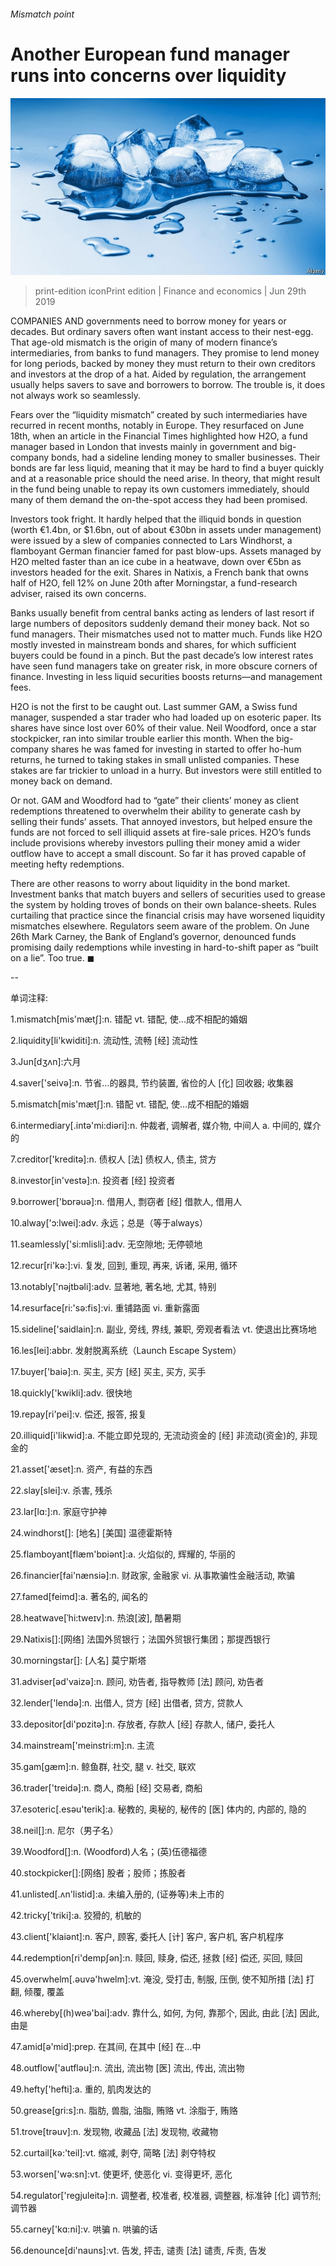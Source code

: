 ###### Mismatch point

# Another European fund manager runs into concerns over liquidity 

![image](images/20190629_fnp503.jpg) 

> print-edition iconPrint edition | Finance and economics | Jun 29th 2019 

COMPANIES AND governments need to borrow money for years or decades. But ordinary savers often want instant access to their nest-egg. That age-old mismatch is the origin of many of modern finance’s intermediaries, from banks to fund managers. They promise to lend money for long periods, backed by money they must return to their own creditors and investors at the drop of a hat. Aided by regulation, the arrangement usually helps savers to save and borrowers to borrow. The trouble is, it does not always work so seamlessly. 

Fears over the “liquidity mismatch” created by such intermediaries have recurred in recent months, notably in Europe. They resurfaced on June 18th, when an article in the Financial Times highlighted how H2O, a fund manager based in London that invests mainly in government and big-company bonds, had a sideline lending money to smaller businesses. Their bonds are far less liquid, meaning that it may be hard to find a buyer quickly and at a reasonable price should the need arise. In theory, that might result in the fund being unable to repay its own customers immediately, should many of them demand the on-the-spot access they had been promised. 

Investors took fright. It hardly helped that the illiquid bonds in question (worth €1.4bn, or $1.6bn, out of about €30bn in assets under management) were issued by a slew of companies connected to Lars Windhorst, a flamboyant German financier famed for past blow-ups. Assets managed by H2O melted faster than an ice cube in a heatwave, down over €5bn as investors headed for the exit. Shares in Natixis, a French bank that owns half of H2O, fell 12% on June 20th after Morningstar, a fund-research adviser, raised its own concerns. 

Banks usually benefit from central banks acting as lenders of last resort if large numbers of depositors suddenly demand their money back. Not so fund managers. Their mismatches used not to matter much. Funds like H2O mostly invested in mainstream bonds and shares, for which sufficient buyers could be found in a pinch. But the past decade’s low interest rates have seen fund managers take on greater risk, in more obscure corners of finance. Investing in less liquid securities boosts returns—and management fees. 

H2O is not the first to be caught out. Last summer GAM, a Swiss fund manager, suspended a star trader who had loaded up on esoteric paper. Its shares have since lost over 60% of their value. Neil Woodford, once a star stockpicker, ran into similar trouble earlier this month. When the big-company shares he was famed for investing in started to offer ho-hum returns, he turned to taking stakes in small unlisted companies. These stakes are far trickier to unload in a hurry. But investors were still entitled to money back on demand. 

Or not. GAM and Woodford had to “gate” their clients’ money as client redemptions threatened to overwhelm their ability to generate cash by selling their funds’ assets. That annoyed investors, but helped ensure the funds are not forced to sell illiquid assets at fire-sale prices. H2O’s funds include provisions whereby investors pulling their money amid a wider outflow have to accept a small discount. So far it has proved capable of meeting hefty redemptions. 

There are other reasons to worry about liquidity in the bond market. Investment banks that match buyers and sellers of securities used to grease the system by holding troves of bonds on their own balance-sheets. Rules curtailing that practice since the financial crisis may have worsened liquidity mismatches elsewhere. Regulators seem aware of the problem. On June 26th Mark Carney, the Bank of England’s governor, denounced funds promising daily redemptions while investing in hard-to-shift paper as “built on a lie”. Too true. ◼ 

-- 

 单词注释:

1.mismatch[mis'mætʃ]:n. 错配 vt. 错配, 使...成不相配的婚姻 

2.liquidity[li'kwiditi]:n. 流动性, 流畅 [经] 流动性 

3.Jun[dʒʌn]:六月 

4.saver['seivә]:n. 节省...的器具, 节约装置, 省俭的人 [化] 回收器; 收集器 

5.mismatch[mis'mætʃ]:n. 错配 vt. 错配, 使...成不相配的婚姻 

6.intermediary[.intә'mi:diәri]:n. 仲裁者, 调解者, 媒介物, 中间人 a. 中间的, 媒介的 

7.creditor['kreditә]:n. 债权人 [法] 债权人, 债主, 贷方 

8.investor[in'vestә]:n. 投资者 [经] 投资者 

9.borrower['bɒrәuә]:n. 借用人, 剽窃者 [经] 借款人, 借用人 

10.alway['ɔ:lwei]:adv. 永远；总是（等于always） 

11.seamlessly['si:mlisli]:adv. 无空隙地; 无停顿地 

12.recur[ri'kә:]:vi. 复发, 回到, 重现, 再来, 诉诸, 采用, 循环 

13.notably['nәjtbәli]:adv. 显著地, 著名地, 尤其, 特别 

14.resurface[ri:'sә:fis]:vi. 重铺路面 vi. 重新露面 

15.sideline['saidlain]:n. 副业, 旁线, 界线, 兼职, 旁观者看法 vt. 使退出比赛场地 

16.les[lei]:abbr. 发射脱离系统（Launch Escape System） 

17.buyer['baiә]:n. 买主, 买方 [经] 买主, 买方, 买手 

18.quickly['kwikli]:adv. 很快地 

19.repay[ri'pei]:v. 偿还, 报答, 报复 

20.illiquid[i'likwid]:a. 不能立即兑现的, 无流动资金的 [经] 非流动(资金)的, 非现金的 

21.asset['æset]:n. 资产, 有益的东西 

22.slay[slei]:v. 杀害, 残杀 

23.lar[lɑ:]:n. 家庭守护神 

24.windhorst[]: [地名] [美国] 温德霍斯特 

25.flamboyant[flæm'bɒiәnt]:a. 火焰似的, 辉耀的, 华丽的 

26.financier[fai'nænsiә]:n. 财政家, 金融家 vi. 从事欺骗性金融活动, 欺骗 

27.famed[feimd]:a. 著名的, 闻名的 

28.heatwave[ˈhi:tweɪv]:n. 热浪[波], 酷暑期 

29.Natixis[]:[网络] 法国外贸银行；法国外贸银行集团；那提西银行 

30.morningstar[]: [人名] 莫宁斯塔 

31.adviser[әd'vaizә]:n. 顾问, 劝告者, 指导教师 [法] 顾问, 劝告者 

32.lender['lendә]:n. 出借人, 贷方 [经] 出借者, 贷方, 贷款人 

33.depositor[di'pɒzitә]:n. 存放者, 存款人 [经] 存款人, 储户, 委托人 

34.mainstream['meinstri:m]:n. 主流 

35.gam[gæm]:n. 鲸鱼群, 社交, 腿 v. 社交, 联欢 

36.trader['treidә]:n. 商人, 商船 [经] 交易者, 商船 

37.esoteric[.esәu'terik]:a. 秘教的, 奥秘的, 秘传的 [医] 体内的, 内部的, 隐的 

38.neil[]:n. 尼尔（男子名） 

39.Woodford[]:n. (Woodford)人名；(英)伍德福德 

40.stockpicker[]:[网络] 股者；股师；拣股者 

41.unlisted[.ʌn'listid]:a. 未编入册的, (证券等)未上市的 

42.tricky['triki]:a. 狡猾的, 机敏的 

43.client['klaiәnt]:n. 客户, 顾客, 委托人 [计] 客户, 客户机, 客户机程序 

44.redemption[ri'dempʃәn]:n. 赎回, 赎身, 偿还, 拯救 [经] 偿还, 买回, 赎回 

45.overwhelm[.әuvә'hwelm]:vt. 淹没, 受打击, 制服, 压倒, 使不知所措 [法] 打翻, 倾覆, 覆盖 

46.whereby[(h)weә'bai]:adv. 靠什么, 如何, 为何, 靠那个, 因此, 由此 [法] 因此, 由是 

47.amid[ә'mid]:prep. 在其间, 在其中 [经] 在...中 

48.outflow['autflәu]:n. 流出, 流出物 [医] 流出, 传出, 流出物 

49.hefty['hefti]:a. 重的, 肌肉发达的 

50.grease[gri:s]:n. 脂肪, 兽脂, 油脂, 贿赂 vt. 涂脂于, 贿赂 

51.trove[trәuv]:n. 发现物, 收藏品 [法] 发现物, 收藏物 

52.curtail[kә:'teil]:vt. 缩减, 剥夺, 简略 [法] 剥夺特权 

53.worsen['wә:sn]:vt. 使更坏, 使恶化 vi. 变得更坏, 恶化 

54.regulator['regjuleitә]:n. 调整者, 校准者, 校准器, 调整器, 标准钟 [化] 调节剂; 调节器 

55.carney['kɑ:ni]:v. 哄骗 n. 哄骗的话 

56.denounce[di'nauns]:vt. 告发, 抨击, 谴责 [法] 谴责, 斥责, 告发 

